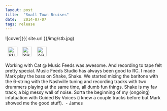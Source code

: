```yaml
---
layout: post
title:  "Small Town Bruises"
date:   2014-07-07
tags: release
---
```

![cover]({{ site.url }}/img/stb.jpg)

<div style = "max-width:500px;">
<table style="border: 0;">
  <tbody style="border: 0">
        <td style="border: 0">
            <a href="https://royalchant.bandcamp.com/album/small-town-bruises-ep" style="text-align:left; display:block;"> <img src="{{ site.url }}/img/bandcamp.png" alt="SUPPORT ON BANDCAMP" style="height:30px;"> </a>
          </td>
          <td style="border: 0">
            <a href="https://open.spotify.com/album/737L5T6P0jLc5J187pEOfy?si=Bk_PT_boTvmROaM23RLF7w" style="text-align:left; display:block;"> <img src="{{ site.url }}/img/spotify.png" alt="SPOTIFY" style="height:30px;"> </a>
          </td>
          <td style="border: 0">
            <a href="https://music.apple.com/us/album/small-town-bruises/894913286" style="text-align:left; display:block;"> <img src="{{ site.url }}/img/apple.png" alt="APPLE MUSIC" style="height:30px;"> </a>
          </td>
        </tbody>
      </table>
    </div>

Working with Cat @ Music Feeds was awesome. And recording to tape felt pretty special. Music Feeds Studio has always been good to RC. I made Mark play the bass on Shake, Shake. We started mixing the baritone with the 6-string with the Nashville tuning and recording tracks with two drummers playing at the same time, all dumb fun things. Shake is my fav track; a big messy wall of noise. Sorta the beginning of my (ongoing) infatuation with Guided By Voices (i knew a couple tracks before but Mark showed me the good stuff).
 - James
